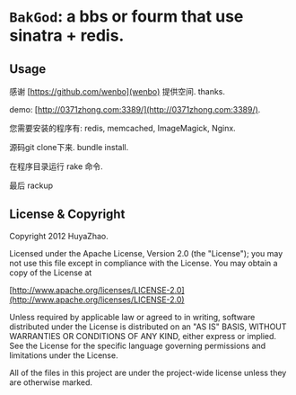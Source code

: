 # `BakGod`:  a bbs or fourm that use sinatra + redis.



## Usage

感谢 [https://github.com/wenbo](wenbo)  提供空间. thanks.

demo: [http://0371zhong.com:3389/](http://0371zhong.com:3389/).

您需要安装的程序有: redis, memcached, ImageMagick, Nginx.

源码git clone下来. bundle install.

在程序目录运行 rake 命令.

最后 rackup





## License & Copyright

Copyright 2012 HuyaZhao.

Licensed under the Apache License, Version 2.0 (the "License");
you may not use this file except in compliance with the License.
You may obtain a copy of the License at

[http://www.apache.org/licenses/LICENSE-2.0](http://www.apache.org/licenses/LICENSE-2.0)

Unless required by applicable law or agreed to in writing, software
distributed under the License is distributed on an "AS IS" BASIS,
WITHOUT WARRANTIES OR CONDITIONS OF ANY KIND, either express or implied.
See the License for the specific language governing permissions and
limitations under the License.

All of the files in this project are under the project-wide license
unless they are otherwise marked.

